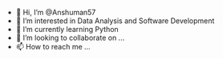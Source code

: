 - 👋 Hi, I’m @Anshuman57
- 👀 I’m interested in Data Analysis and Software Development
- 🌱 I’m currently learning Python 
- 💞️ I’m looking to collaborate on ...
- 📫 How to reach me ...

<!---
Anshuman57/Anshuman57 is a ✨ special ✨ repository because its `README.md` (this file) appears on your GitHub profile.
You can click the Preview link to take a look at your changes.
--->

